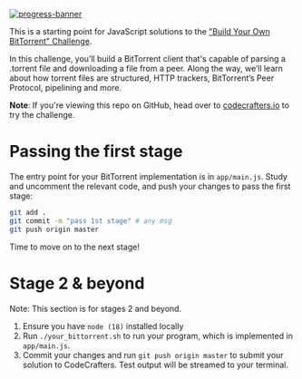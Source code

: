 [![progress-banner](https://backend.codecrafters.io/progress/bittorrent/f25db628-51b6-4afc-a66a-bc7e962a1dce)](https://app.codecrafters.io/users/silentroach)

This is a starting point for JavaScript solutions to the
["Build Your Own BitTorrent" Challenge](https://app.codecrafters.io/courses/bittorrent/overview).

In this challenge, you’ll build a BitTorrent client that's capable of parsing a
.torrent file and downloading a file from a peer. Along the way, we’ll learn
about how torrent files are structured, HTTP trackers, BitTorrent’s Peer
Protocol, pipelining and more.

**Note**: If you're viewing this repo on GitHub, head over to
[codecrafters.io](https://codecrafters.io) to try the challenge.

# Passing the first stage

The entry point for your BitTorrent implementation is in `app/main.js`. Study
and uncomment the relevant code, and push your changes to pass the first stage:

```sh
git add .
git commit -m "pass 1st stage" # any msg
git push origin master
```

Time to move on to the next stage!

# Stage 2 & beyond

Note: This section is for stages 2 and beyond.

1. Ensure you have `node (18)` installed locally
1. Run `./your_bittorrent.sh` to run your program, which is implemented in
   `app/main.js`.
1. Commit your changes and run `git push origin master` to submit your solution
   to CodeCrafters. Test output will be streamed to your terminal.
